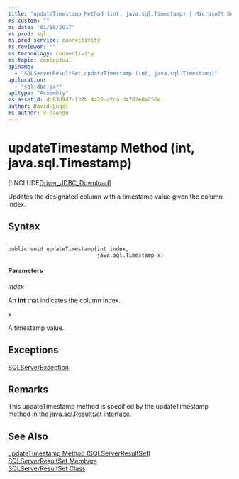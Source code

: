 ```yaml
---
title: "updateTimestamp Method (int, java.sql.Timestamp) | Microsoft Docs"
ms.custom: ""
ms.date: "01/19/2017"
ms.prod: sql
ms.prod_service: connectivity
ms.reviewer: ""
ms.technology: connectivity
ms.topic: conceptual
apiname: 
  - "SQLServerResultSet.updateTimestamp (int, java.sql.Timestamp)"
apilocation: 
  - "sqljdbc.jar"
apitype: "Assembly"
ms.assetid: db83d9d7-137b-4a28-a2ca-d4782e0a256e
author: David-Engel
ms.author: v-daenge
---
```

# updateTimestamp Method (int, java.sql.Timestamp)
[!INCLUDE[Driver_JDBC_Download](../../../includes/driver_jdbc_download.md)]

  Updates the designated column with a timestamp value given the column index.  
  
## Syntax  
  
```  
  
public void updateTimestamp(int index,  
                            java.sql.Timestamp x)  
```  
  
#### Parameters  
 *index*  
  
 An **int** that indicates the column index.  
  
 *x*  
  
 A timestamp value.  
  
## Exceptions  
 [SQLServerException](../../../connect/jdbc/reference/sqlserverexception-class.md)  
  
## Remarks  
 This updateTimestamp method is specified by the updateTimestamp method in the java.sql.ResultSet interface.  
  
## See Also  
 [updateTimestamp Method &#40;SQLServerResultSet&#41;](../../../connect/jdbc/reference/updatetimestamp-method-sqlserverresultset.md)   
 [SQLServerResultSet Members](../../../connect/jdbc/reference/sqlserverresultset-members.md)   
 [SQLServerResultSet Class](../../../connect/jdbc/reference/sqlserverresultset-class.md)  
  
  
